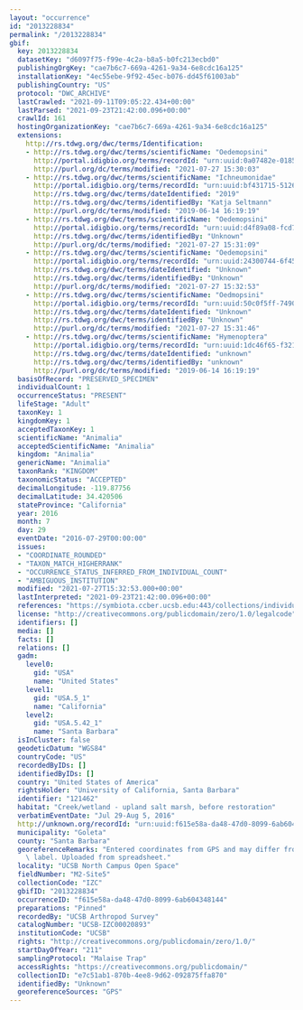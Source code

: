 ```yaml
---
layout: "occurrence"
id: "2013228834"
permalink: "/2013228834"
gbif:
  key: 2013228834
  datasetKey: "d6097f75-f99e-4c2a-b8a5-b0fc213ecbd0"
  publishingOrgKey: "cae7b6c7-669a-4261-9a34-6e8cdc16a125"
  installationKey: "4ec55ebe-9f92-45ec-b076-dd45f61003ab"
  publishingCountry: "US"
  protocol: "DWC_ARCHIVE"
  lastCrawled: "2021-09-11T09:05:22.434+00:00"
  lastParsed: "2021-09-23T21:42:00.096+00:00"
  crawlId: 161
  hostingOrganizationKey: "cae7b6c7-669a-4261-9a34-6e8cdc16a125"
  extensions:
    http://rs.tdwg.org/dwc/terms/Identification:
    - http://rs.tdwg.org/dwc/terms/scientificName: "Oedemopsini"
      http://portal.idigbio.org/terms/recordId: "urn:uuid:0a07482e-0185-4060-a965-93a804ee4724"
      http://purl.org/dc/terms/modified: "2021-07-27 15:30:03"
    - http://rs.tdwg.org/dwc/terms/scientificName: "Ichneumonidae"
      http://portal.idigbio.org/terms/recordId: "urn:uuid:bf431715-5126-481d-9074-4a0101ea934b"
      http://rs.tdwg.org/dwc/terms/dateIdentified: "2019"
      http://rs.tdwg.org/dwc/terms/identifiedBy: "Katja Seltmann"
      http://purl.org/dc/terms/modified: "2019-06-14 16:19:19"
    - http://rs.tdwg.org/dwc/terms/scientificName: "Oedemopsini"
      http://portal.idigbio.org/terms/recordId: "urn:uuid:d4f89a08-fcd7-468a-8e1f-85dfa66992c3"
      http://rs.tdwg.org/dwc/terms/identifiedBy: "Unknown"
      http://purl.org/dc/terms/modified: "2021-07-27 15:31:09"
    - http://rs.tdwg.org/dwc/terms/scientificName: "Oedemopsini"
      http://portal.idigbio.org/terms/recordId: "urn:uuid:24300744-6f45-4c1c-8bf8-f4fc1419084e"
      http://rs.tdwg.org/dwc/terms/dateIdentified: "Unknown"
      http://rs.tdwg.org/dwc/terms/identifiedBy: "Unknown"
      http://purl.org/dc/terms/modified: "2021-07-27 15:32:53"
    - http://rs.tdwg.org/dwc/terms/scientificName: "Oedmopsini"
      http://portal.idigbio.org/terms/recordId: "urn:uuid:50c0f5ff-7490-40de-b81d-f4269dbce904"
      http://rs.tdwg.org/dwc/terms/dateIdentified: "Unknown"
      http://rs.tdwg.org/dwc/terms/identifiedBy: "Unknown"
      http://purl.org/dc/terms/modified: "2021-07-27 15:31:46"
    - http://rs.tdwg.org/dwc/terms/scientificName: "Hymenoptera"
      http://portal.idigbio.org/terms/recordId: "urn:uuid:1dc46f65-f321-47b9-b7f2-60f250e004d0"
      http://rs.tdwg.org/dwc/terms/dateIdentified: "unknown"
      http://rs.tdwg.org/dwc/terms/identifiedBy: "unknown"
      http://purl.org/dc/terms/modified: "2019-06-14 16:19:19"
  basisOfRecord: "PRESERVED_SPECIMEN"
  individualCount: 1
  occurrenceStatus: "PRESENT"
  lifeStage: "Adult"
  taxonKey: 1
  kingdomKey: 1
  acceptedTaxonKey: 1
  scientificName: "Animalia"
  acceptedScientificName: "Animalia"
  kingdom: "Animalia"
  genericName: "Animalia"
  taxonRank: "KINGDOM"
  taxonomicStatus: "ACCEPTED"
  decimalLongitude: -119.87756
  decimalLatitude: 34.420506
  stateProvince: "California"
  year: 2016
  month: 7
  day: 29
  eventDate: "2016-07-29T00:00:00"
  issues:
  - "COORDINATE_ROUNDED"
  - "TAXON_MATCH_HIGHERRANK"
  - "OCCURRENCE_STATUS_INFERRED_FROM_INDIVIDUAL_COUNT"
  - "AMBIGUOUS_INSTITUTION"
  modified: "2021-07-27T15:32:53.000+00:00"
  lastInterpreted: "2021-09-23T21:42:00.096+00:00"
  references: "https://symbiota.ccber.ucsb.edu:443/collections/individual/index.php?occid=121462"
  license: "http://creativecommons.org/publicdomain/zero/1.0/legalcode"
  identifiers: []
  media: []
  facts: []
  relations: []
  gadm:
    level0:
      gid: "USA"
      name: "United States"
    level1:
      gid: "USA.5_1"
      name: "California"
    level2:
      gid: "USA.5.42_1"
      name: "Santa Barbara"
  isInCluster: false
  geodeticDatum: "WGS84"
  countryCode: "US"
  recordedByIDs: []
  identifiedByIDs: []
  country: "United States of America"
  rightsHolder: "University of California, Santa Barbara"
  identifier: "121462"
  habitat: "Creek/wetland - upland salt marsh, before restoration"
  verbatimEventDate: "Jul 29-Aug 5, 2016"
  http://unknown.org/recordId: "urn:uuid:f615e58a-da48-47d0-8099-6ab604348144"
  municipality: "Goleta"
  county: "Santa Barbara"
  georeferenceRemarks: "Entered coordinates from GPS and may differ from what is on\
    \ label. Uploaded from spreadsheet."
  locality: "UCSB North Campus Open Space"
  fieldNumber: "M2-Site5"
  collectionCode: "IZC"
  gbifID: "2013228834"
  occurrenceID: "f615e58a-da48-47d0-8099-6ab604348144"
  preparations: "Pinned"
  recordedBy: "UCSB Arthropod Survey"
  catalogNumber: "UCSB-IZC00020893"
  institutionCode: "UCSB"
  rights: "http://creativecommons.org/publicdomain/zero/1.0/"
  startDayOfYear: "211"
  samplingProtocol: "Malaise Trap"
  accessRights: "https://creativecommons.org/publicdomain/"
  collectionID: "e7c51ab1-870b-4ee8-9d62-092875ffa870"
  identifiedBy: "Unknown"
  georeferenceSources: "GPS"
---
```


